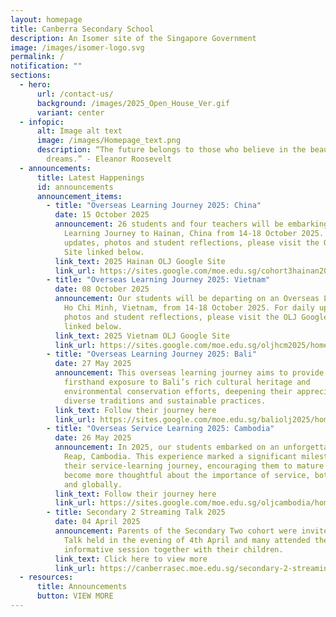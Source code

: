 ```yaml
---
layout: homepage
title: Canberra Secondary School
description: An Isomer site of the Singapore Government
image: /images/isomer-logo.svg
permalink: /
notification: ""
sections:
  - hero:
      url: /contact-us/
      background: /images/2025_Open_House_Ver.gif
      variant: center
  - infopic:
      alt: Image alt text
      image: /images/Homepage_text.png
      description: “The future belongs to those who believe in the beauty of their
        dreams.” - Eleanor Roosevelt
  - announcements:
      title: Latest Happenings
      id: announcements
      announcement_items:
        - title: "Overseas Learning Journey 2025: China"
          date: 15 October 2025
          announcement: 26 students and four teachers will be embarking on an Overseas
            Learning Journey to Hainan, China from 14-18 October 2025. For daily
            updates, photos and student reflections, please visit the OLJ Google
            Site linked below.
          link_text: 2025 Hainan OLJ Google Site
          link_url: https://sites.google.com/moe.edu.sg/cohort3hainan2025
        - title: "Overseas Learning Journey 2025: Vietnam"
          date: 08 October 2025
          announcement: Our students will be departing on an Overseas Learning Journey to
            Ho Chi Minh, Vietnam, from 14-18 October 2025. For daily updates,
            photos and student reflections, please visit the OLJ Google Site
            linked below.
          link_text: 2025 Vietnam OLJ Google Site
          link_url: https://sites.google.com/moe.edu.sg/oljhcm2025/home
        - title: "Overseas Learning Journey 2025: Bali"
          date: 27 May 2025
          announcement: This overseas learning journey aims to provide students with
            firsthand exposure to Bali’s rich cultural heritage and
            environmental conservation efforts, deepening their appreciation for
            diverse traditions and sustainable practices.
          link_text: Follow their journey here
          link_url: https://sites.google.com/moe.edu.sg/baliolj2025/home
        - title: "Overseas Service Learning 2025: Cambodia"
          date: 26 May 2025
          announcement: In 2025, our students embarked on an unforgettable journey to Siem
            Reap, Cambodia. This experience marked a significant milestone in
            their service-learning journey, encouraging them to mature and
            become more thoughtful about the importance of service, both locally
            and globally.
          link_text: Follow their journey here
          link_url: https://sites.google.com/moe.edu.sg/oljcambodia/home
        - title: Secondary 2 Streaming Talk 2025
          date: 04 April 2025
          announcement: Parents of the Secondary Two cohort were invited to the Streaming
            Talk held in the evening of 4th April and many attended the
            informative session together with their children.
          link_text: Click here to view more
          link_url: https://canberrasec.moe.edu.sg/secondary-2-streaming-talk-2025/
  - resources:
      title: Announcements
      button: VIEW MORE
---
```

